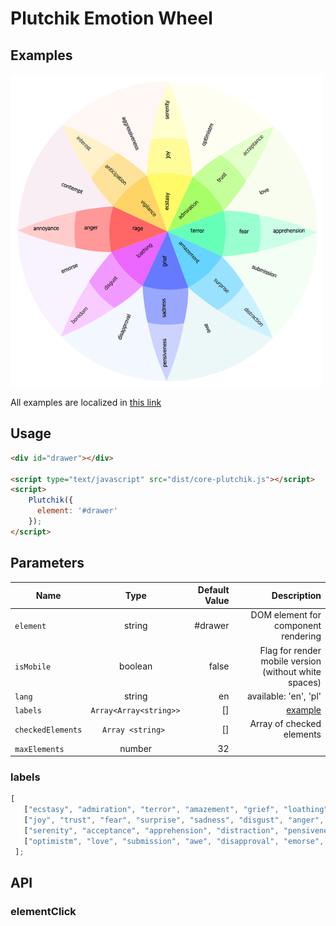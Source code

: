 # Plutchik Emotion Wheel

## Examples
<a href="https://kwarpechowski.github.io/Components-for-psychological-research/plutchik/samples/simple/index.html"><img src="https://github.com/kwarpechowski/Components-for-psychological-research/blob/master/app/plutchik/sample.png" width="500"/></a>

All examples are localized in [this link](https://kwarpechowski.github.io/Components-for-psychological-research/app/plutchik/samples/?style=centerme)

## Usage
```html
<div id="drawer"></div>

<script type="text/javascript" src="dist/core-plutchik.js"></script>
<script>
    Plutchik({
      element: '#drawer'
    });
</script>
```

## Parameters

| Name        | Type            | Default Value  | Description |
| ----------- |:---------------:| --------------:|------------:|
| `element`   | string  | #drawer | DOM element for component rendering |
| `isMobile`   | boolean  | false | Flag for render mobile version (without white spaces) |
| `lang` | string | en | available: 'en', 'pl'|
| `labels`    | ``Array<Array<string>> ``  | [] |  [example](#labels) |
| `checkedElements` |  ``Array <string> ``  | [] | Array of checked elements|
| `maxElements`| number | 32 | |


### labels<a name="labels"></a>
```javascript
[
   ["ecstasy", "admiration", "terror", "amazement", "grief", "loathing", "rage", "vigilance"],
   ["joy", "trust", "fear", "surprise", "sadness", "disgust", "anger", "anticipation"],
   ["serenity", "acceptance", "apprehension", "distraction", "pensiveness", "boredom", "annoyance", "interest"],
   ["optimistm", "love", "submission", "awe", "disapproval", "emorse", "contempt", "aggressiveness"]
 ];
```

## API
### elementClick
